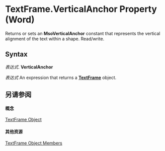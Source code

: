 
# TextFrame.VerticalAnchor Property (Word)

Returns or sets an  **MsoVerticalAnchor** constant that represents the vertical alignment of the text within a shape. Read/write.


## Syntax

 _表达式_. **VerticalAnchor**

 _表达式_ An expression that returns a **[TextFrame](46f7e410-80d9-9fe9-2224-488b623f8592.md)** object.


## 另请参阅


#### 概念


[TextFrame Object](46f7e410-80d9-9fe9-2224-488b623f8592.md)
#### 其他资源


[TextFrame Object Members](http://msdn.microsoft.com/library/bb2efcc6-474f-3de5-6d20-940be7549112%28Office.15%29.aspx)